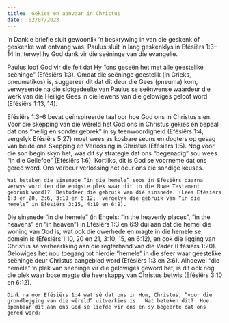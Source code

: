```yaml
---
title:  Gekies en aanvaar in Christus
date:  02/07/2023
---
```


’n Dankie briefie sluit gewoonlik ’n beskrywing in van die geskenk of geskenke wat ontvang was. Paulus sluit ’n lang geskenklys in Efésiërs 1:3–14 in, terwyl hy God dank vir die seëninge van die evangelie.

Paulus loof God vir die feit dat Hy “ons geseën het met alle geestelike seëninge” (Efésiërs 1:3). Omdat die seëninge geestelik (in Grieks, pneumatikos) is, suggereer dit dat dit deur die Gees (pneuma) kom, verwysende na die slotgedeelte van Paulus se seënwense waardeur die werk van die  Heilige Gees in die lewens van die gelowiges geloof word (Efésiërs 1:13, 14).

Efésiërs 1:3–6 bevat geïnspireerde taal oor hoe God ons in Christus sien.  Voor die skepping van die wêreld het God ons in Christus gekies en bepaal dat ons “heilig en sonder gebrek” in sy teenwoordigheid (Efésiërs 1:4; vergelyk Efésiërs 5:27) moet wees as kosbare seuns en dogters op gesag van beide ons Skepping en Verlossing in Christus (Efésiërs 1:5). Nog voor die son begin skyn het, was dit sy strategie dat ons “begenadig” sou wees “in die Geliefde” (Efésiërs 1:6). Kortliks, dit is God se voorneme dat ons gered word.  Ons verbeur verlossing net deur ons eie sondige keuses.

`Wat beteken die sinsnede “in die hemele” soos in Efésiërs daarna verwys word (en die enigste plek waar dit in die Nuwe Testament gebruik word)?  Bestudeer die gebruik van dié sinsnede. (Lees Efésiërs 1:3 en 20, 2:6, 3:10 en 6:12;  vergelyk die gebruik van “in die hemele” in Efésiërs 3:15, 4:10 en 6:9).`

Die sinsnede “in die hemele” (in Engels: “in the heavenly places”, “in the heavens” en “in heaven”) in Efésiërs 1:3 en 6:9 dui aan dat die hemel die woning van God is, wat ook die owerhede en magte in die hemele se domein is (Efésiërs 1:10,  20 en 21, 3:10, 15, en 6:12), en ook die ligging van Christus se verheerliking aan die regterhand van die Vader (Efésiërs 1:20). Gelowiges het nou toegang tot hierdie “hemele” in die sfeer waar geestelike seëninge deur Christus aangebied word (Efésiërs 1:3 en 2:6).  Alhoewel “die hemele” ’n plek van seëninge vir die gelowiges geword het, is dit ook nog die plek  waar bose magte die heerskappy van Christus betwis (Efésiërs 3:10 en 6:12).

`Dink na oor Efésiërs 1:4 wat sê dat ons in Hom, Christus, “voor die grondlegging van die wêreld” uitverkies is.  Wat beteken dit?  Hoe openbaar dit aan ons God se liefde vir ons en sy begeerte dat ons gered word?`